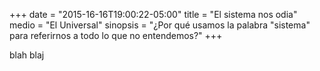 +++
date = "2015-16-16T19:00:22-05:00" 
title = "El sistema nos odia" 
medio = "El Universal" 
sinopsis = "¿Por qué usamos la palabra \"sistema\" para referirnos a todo lo que no entendemos?" 
+++

blah 
blaj

